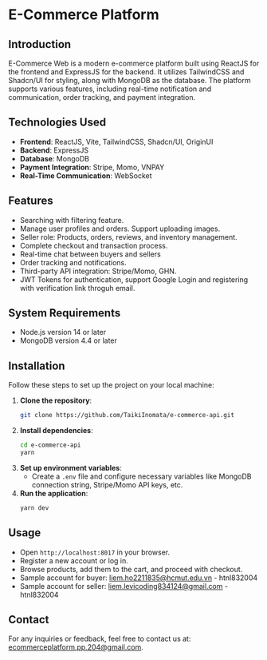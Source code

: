 # E-Commerce Platform

## Introduction
E-Commerce Web is a modern e-commerce platform built using ReactJS for the frontend and ExpressJS for the backend. It utilizes TailwindCSS and Shadcn/UI for styling, along with MongoDB as the database. The platform supports various features, including real-time notification and communication, order tracking, and payment integration.

## Technologies Used
- **Frontend**: ReactJS, Vite, TailwindCSS, Shadcn/UI, OriginUI
- **Backend**: ExpressJS
- **Database**: MongoDB
- **Payment Integration**: Stripe, Momo, VNPAY
- **Real-Time Communication**: WebSocket

## Features
- Searching with filtering feature.
- Manage user profiles and orders. Support uploading images.
- Seller role: Products, orders, reviews, and inventory management.
- Complete checkout and transaction process.
- Real-time chat between buyers and sellers
- Order tracking and notifications.
- Third-party API integration: Stripe/Momo, GHN.
- JWT Tokens for authentication, support Google Login and registering with verification link throguh email.

## System Requirements
- Node.js version 14 or later
- MongoDB version 4.4 or later

## Installation
Follow these steps to set up the project on your local machine:

1. **Clone the repository**:
   ```bash
   git clone https://github.com/TaikiInomata/e-commerce-api.git
   ```
2. **Install dependencies**:
   ```bash
   cd e-commerce-api
   yarn
   ```
3. **Set up environment variables**:
   - Create a `.env` file and configure necessary variables like MongoDB connection string, Stripe/Momo API keys, etc.
4. **Run the application**:
   ```bash
   yarn dev
   ```

## Usage
- Open `http://localhost:8017` in your browser.
- Register a new account or log in.
- Browse products, add them to the cart, and proceed with checkout.
- Sample account for buyer: liem.ho2211835@hcmut.edu.vn - htnl832004
- Sample account for seller: liem.levicoding834124@gmail.com - htnl832004


## Contact
For any inquiries or feedback, feel free to contact us at: ecommerceplatform.pp.204@gmail.com.

